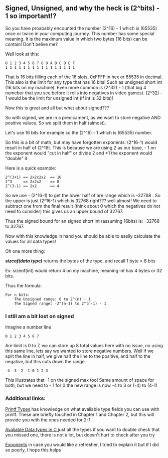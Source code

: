 ## Signed, Unsigned, and why the heck is (2^bits) - 1 so important!?

So you have proabably encounted the number (2^16) - 1 which is (65535) once or twice in your computing journey. This number has some special meaning. It is the maximum value in which two bytes (16 bits) can be contain! Don't belive me?

Well look at this:
```
0 1 2 3 4 5 6 7 8 9 A B C D E F
1 1 1 1 1 1 1 1 1 1 1 1 1 1 1 1
```
That is 16 bits filling each of the 16 slots, 0xFFFF in hex or 65535 in decimal. This also is the limit for any type that has 16 bits! Such as unsigned short int (16 bits on my machine). Even more common is
(2^32) - 1 (that big 4 numeber that you see before it rolls into negatives in video games). (2^32) - 1 would be the limit for unsigned int (if int is 32 bits)!

Now this is great and all but what about signed???

So with signed, we are in a predicament, as we want to store negative AND positive values. So we split them in half (almost).

Let's use 16 bits for example so the (2^16) - 1 which is (65535) number.

So this is a bit of math, but may have forgotten exponents: (2^16-1) would result in half of (2^16). This is because we are using 2 as our base, - 1 on the exponent would "cut in half" or divide 2 and +1 the exponent would "double" it.

Here is a quick example:

```
2^(3+1) == 2x2x2x2  == 16
2^3     == 2x2x2    == 8
2^(3-1) == 2x2      == 4
```

So we use - (2^16-1) to get the lower half of are range which is -32768 . So the upper is just (2^16-1) which is 32768 right??? well almost! We need to subtract one from the final result (think about 0 which the negatives do not need to consider) this gives us an upper bound of 32767.

Thus the signed bound for an signed short int (assuming 16bits)  is: -32768 to 32767.

Now with this knowledge in hand you should be able to easily calculate the values for all data types!

Oh one more thing:

***sizeof(data type)*** returns the bytes of the type, and recall 1 byte = 8 bits

Ex: sizeof(int) would return 4 on my machine, meaning int has 4 bytes or 32 bits.

Thus the formula:

```
For n bits:
    The Unsigned range: 0 to 2^(n) - 1 
    The Signed range: -2^(n-1) to 2^(n-1) - 1
```
### I still am a bit lost on signed 

Imagine a number line
```
0 1 2 3 4 5 6 7
```
Are limit is 0 to 7, we can store up 8 total values here with no issue, no using this same line, lets say we wanted to store negative numbers. Well if we split the line in half, we give half the line to the positive, and half to the negative, but this cuts down the range.
```
-4 -3 -2 -1 0 1 2 3 
```

This illustrates that -1 on the signed max too! Same amount of space for both, but we need to - 1 for 0
the new range is now -4 to 3 or (-4) to (4-1)


### Additional links:
[Printf Types](https://en.wikipedia.org/wiki/Printf#Type_field) has knowledge on what avaliable type fields you can use with printf. These are briefly touched in Chapter 1 and Chapter 2, but this will provide you with the ones needed for 2-1

[Avaliable Data types in C ](https://en.wikipedia.org/wiki/C_data_types) just all the types if you want to double check that you missed one, there is not a lot, but doesn't hurt to check after you try

[Exponents](https://www.mathsisfun.com/algebra/exponent-laws.html) in case you would like a refresher, I tried to explain it but if I did so poorly, I hope this helps